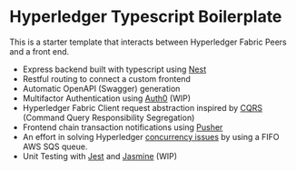 # Hyperledger Typescript Boilerplate

This is a starter template that interacts between Hyperledger Fabric Peers and a front end.

- Express backend built with typescript using [Nest](https://github.com/kamilmysliwiec/nest) 
- Restful routing to connect a custom frontend
- Automatic OpenAPI (Swagger) generation
- Multifactor Authentication using [Auth0](https://auth0.com/) (WIP)
- Hyperledger Fabric Client request abstraction inspired by [CQRS](https://martinfowler.com/bliki/CQRS.html) (Command Query Responsibility Segregation)
- Frontend chain transaction notifications using [Pusher](https://pusher.com)
- An effort in solving Hyperledger [concurrency issues](https://medium.com/wearetheledger/hyperledger-fabric-concurrency-really-eccd901e4040) by using a FIFO AWS SQS queue.
- Unit Testing with [Jest](https://facebook.github.io/jest/) and [Jasmine](https://jasmine.github.io/) (WIP)
